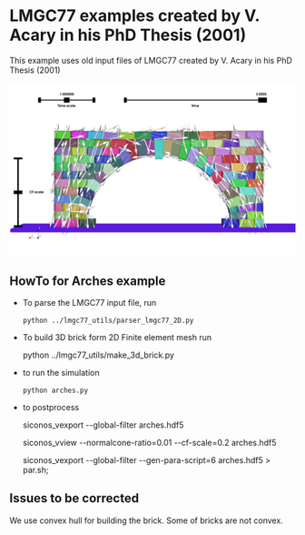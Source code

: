 #  LMGC77 examples created by V. Acary in his PhD Thesis (2001)

  This example uses old input files of LMGC77 created by V. Acary in his PhD Thesis (2001)


 ![](./Arches/Arches.png)

## HowTo for Arches example

-  To parse the LMGC77 input file, run

       python ../lmgc77_utils/parser_lmgc77_2D.py

-  To build 3D brick form 2D Finite element mesh run

     python ../lmgc77_utils/make_3d_brick.py

- to run the simulation

      python arches.py

- to postprocess

     siconos_vexport --global-filter arches.hdf5

     siconos_vview --normalcone-ratio=0.01 --cf-scale=0.2 arches.hdf5


     siconos_vexport --global-filter --gen-para-script=6  arches.hdf5 > par.sh;
     
## Issues to be corrected

  We use convex hull for building the brick. Some of bricks are not convex. 